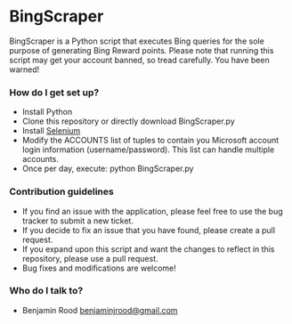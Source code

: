 # BingScraper #

BingScraper is a Python script that executes Bing queries for the sole purpose of generating Bing Reward points.  Please note that running this script may get your account banned, so tread carefully.  You have been warned!

### How do I get set up? ###

* Install Python
* Clone this repository or directly download BingScraper.py
* Install [Selenium](http://selenium-python.readthedocs.org/installation.html)
* Modify the ACCOUNTS list of tuples to contain you Microsoft account login information (username/password).  This list can handle multiple accounts.
* Once per day, execute: python BingScraper.py

### Contribution guidelines ###

* If you find an issue with the application, please feel free to use the bug tracker to submit a new ticket.
* If you decide to fix an issue that you have found, please create a pull request.
* If you expand upon this script and want the changes to reflect in this repository, please use a pull request.
* Bug fixes and modifications are welcome!

### Who do I talk to? ###

* Benjamin Rood <benjaminjrood@gmail.com>